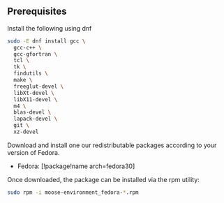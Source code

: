 ## Prerequisites

Install the following using dnf

```bash
sudo -E dnf install gcc \
  gcc-c++ \
  gcc-gfortran \
  tcl \
  tk \
  findutils \
  make \
  freeglut-devel \
  libXt-devel \
  libX11-devel \
  m4 \
  blas-devel \
  lapack-devel \
  git \
  xz-devel
```

Download and install one our redistributable packages according to your version of Fedora.

- Fedora: [!package!name arch=fedora30]

Once downloaded, the package can be installed via the rpm utility:

```bash
sudo rpm -i moose-environment_fedora-*.rpm
```
